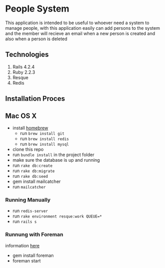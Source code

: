 # People System

This application is intended to be useful to whoever need a system to manage people, with this application easily can add persons to the system and the member will recieve an email when a new person is created and also when a person is deleted


## Technologies

1. Rails 4.2.4
2. Ruby 2.2.3
3. Resque
4. Redis

## Installation Proces

## Mac OS X

* install [homebrew](http://brew.sh/)
  * run `brew install git`
  * run `brew install redis`
  * run `brew install mysql`
* clone this repo
* run `bundle install` in the project folder
* make sure the database is up and running
* run `rake db:create`
* run `rake db:migrate`
* run `rake db:seed`
* gem install mailcatcher
* run `mailcatcher`

### Running Manually

* run `redis-server`
* run `rake environment resque:work QUEUE=*`
* run `rails s`

### Runnung with Foreman
information [here](http://blog.daviddollar.org/2011/05/06/introducing-foreman.html)
* gem install foreman
* foreman start


